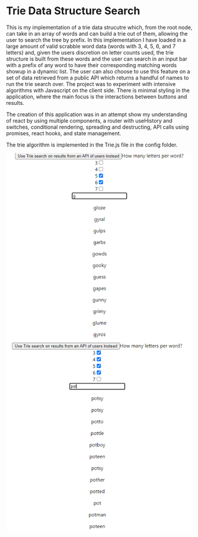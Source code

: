 # Trie Data Structure Search

This is my implementation of a trie data strucutre which, from the root node, can take in an array of words and can build a trie out of them, allowing the user to search the tree by prefix. In this implementation I have loaded in a large amount of valid scrabble word data (words with 3, 4, 5, 6, and 7 letters) and, given the users discretion on letter counts used, the trie structure is built from these words and the user can search in an input bar with a prefix of any word to have their corresponding matching words showup in a dynamic list. The user can also choose to use this feature on a set of data retrieved from a public API which returns a handful of names to run the trie search over. The project was to experiment with intensive algorithms with Javascript on the client side. There is minimal styling in the application, where the main focus is the interactions between buttons and results.

The creation of this application was in an attempt show my understanding of react by using multiple components, a router with useHistory and switches, conditional rendering, spreading and destructing, API calls using promises, react hooks, and state management.

The trie algorithm is implemented in the Trie.js file in the config folder.

![screenshot1](./screenshot1.png)
![screenshot2](./screenshot2.png)
